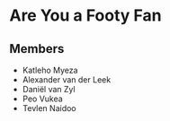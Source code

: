 # Are You a Footy Fan

## Members

- Katleho Myeza
- Alexander van der Leek
- Daniël van Zyl
- Peo Vukea
- Tevlen Naidoo
